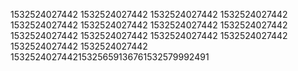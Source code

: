 1532524027442
1532524027442
1532524027442
1532524027442
1532524027442
1532524027442
1532524027442
1532524027442
1532524027442
1532524027442
1532524027442
1532524027442
1532524027442
1532524027442
153252402744215325659136761532579992491
